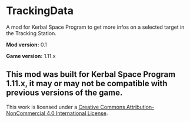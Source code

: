 # TrackingData

A mod for Kerbal Space Program to get more infos on a selected target in the Tracking Station.


**Mod version:** 0.1

**Game version:** 1.11.x

## This mod was built for Kerbal Space Program 1.11.x, it may or may not be compatible with previous versions of the game.

This work is licensed under a [Creative Commons Attribution-NonCommercial 4.0 International License](https://creativecommons.org/licenses/by-nc/4.0/).
